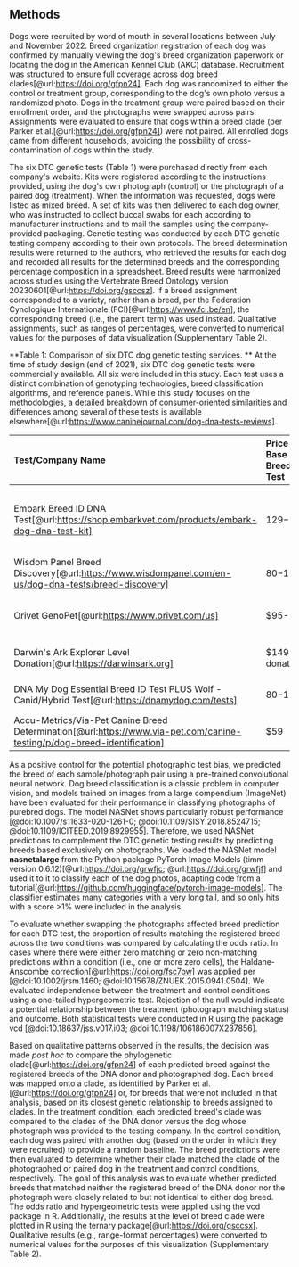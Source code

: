 ## Methods

Dogs were recruited by word of mouth in several locations between July and November 2022.
Breed organization registration of each dog was confirmed by manually viewing the dog's breed organization paperwork or locating the dog in the American Kennel Club (AKC) database.
Recruitment was structured to ensure full coverage across dog breed clades[@url:https://doi.org/gfpn24].
Each dog was randomized to either the control or treatment group, corresponding to the dog's own photo versus a randomized photo.
Dogs in the treatment group were paired based on their enrollment order, and the photographs were swapped across pairs.
Assignments were evaluated to ensure that dogs within a breed clade (per Parker et al.[@url:https://doi.org/gfpn24]) were not paired.
All enrolled dogs came from different households, avoiding the possibility of cross-contamination of dogs within the study.

The six DTC genetic tests (Table 1) were purchased directly from each company's website.
Kits were registered according to the instructions provided, using the dog's own photograph (control) or the photograph of a paired dog (treatment).
When the information was requested, dogs were listed as mixed breed.
A set of kits was then delivered to each dog owner, who was instructed to collect buccal swabs for each according to manufacturer instructions and to mail the samples using the company-provided packaging.
Genetic testing was conducted by each DTC genetic testing company according to their own protocols.
The breed determination results were returned to the authors, who retrieved the results for each dog and recorded all results for the determined breeds and the corresponding percentage composition in a spreadsheet.
Breed results were harmonized across studies using the Vertebrate Breed Ontology version 20230601[@url:https://doi.org/gsccsz].
If a breed assignment corresponded to a variety, rather than a breed, per the Federation Cynologique Internationale (FCI)[@url:https://www.fci.be/en], the corresponding breed (i.e., the parent term) was used instead.
Qualitative assignments, such as ranges of percentages, were converted to numerical values for the purposes of data visualization (Supplementary Table 2).

**Table 1: Comparison of six DTC dog genetic testing services.
** At the time of study design (end of 2021), six DTC dog genetic tests were commercially available.
All six were included in this study.
Each test uses a distinct combination of genotyping technologies, breed classification algorithms, and reference panels.
While this study focuses on the methodologies, a detailed breakdown of consumer-oriented similarities and differences among several of these tests is available elsewhere[@url:https://www.caninejournal.com/dog-dna-tests-reviews].

| Test/Company Name                                                                                                       | Price of Base Breed Test   | Markers Used                                                                                                                                                   | Reference Panel                                                                                                                                       | Ancestry Assignment Algorithm           |
|:------------------------------------------------------------------------------------------------------------------------|:---------------------------|:---------------------------------------------------------------------------------------------------------------------------------------------------------------|:------------------------------------------------------------------------------------------------------------------------------------------------------|:----------------------------------------|
| Embark Breed ID DNA Test[@url:https://shop.embarkvet.com/products/embark-dog-dna-test-kit]                              | $129-$199                  | 200,000+ SNPs, custom chip [@doi:10.1371/journal.pgen.1007648; @doi:10.1371/journal.pgen.1008003] including all markers (173k) on the Illumina CanineHD platform[@url:https://doi.org/gfdqff; @url:https://doi.org/gr9cb3] | 350+ breeds[@url:https://doi.org/gr9cb5]                                                                                                              | Not specified                           |
| Wisdom Panel Breed Discovery[@url:https://www.wisdompanel.com/en-us/dog-dna-tests/breed-discovery]                      | $80-$160                   | SNPs, number not specified, custom-designed Illumina Infinium XT microarray[@url:https://doi.org/gr9cb4]                                                       | 350+ breeds, 21,000+ samples [@url:https://doi.org/gr9cb4; @url:https://www.wisdompanel.com/en-us/our-science] | BCSYS [@url:https://doi.org/gr9cb4]      |
| Orivet GenoPet[@url:https://www.orivet.com/us]                                                                          | $95-160                    | SNPs, number not specified[@url:https://www.orivet.com/store/canine-mixed-breed-screen/geno-pet-dog-breed-identification-test]                                 | 15,000 samples from 350+ breeds[@url:https://orivet.com/media/c4ca4238a0b923820dcc509a6f75849b/List%20of%20breeds.pdf]                                | Not specified                           |
| Darwin's Ark Explorer Level Donation[@url:https://darwinsark.org]                                                       | $149 donation              | Call 9M SNPs from whole-genome sequencing, use 688K for breed classification[@url:https://darwinsark.org/faqs]                                                 | 101 breeds[@url:https://darwinsark.org/faqs]                                                                                                          | SupportMix[@url:https://doi.org/gb3dhr] |
| DNA My Dog Essential Breed ID Test PLUS Wolf - Canid/Hybrid Test[@url:https://dnamydog.com/tests]                       | $80-$130                   | Copy-number variation, number of markers not specified[@url:https://dnamydog.com/help/help-centre]                                                             | 350+ breeds[@url:https://dnamydog.com/science/breeds-we-test]                                                                                         | Not specified                           |
| Accu-Metrics/Via-Pet Canine Breed Determination[@url:https://www.via-pet.com/canine-testing/p/dog-breed-identification] | $59                        | Not specified                                                                                                                                                  | 340 breeds[@url:https://www.via-pet.com/canine-testing/p/dog-breed-identification]                                                                    | Not specified                           |

As a positive control for the potential photographic test bias, we predicted the breed of each sample/photograph pair using a pre-trained convolutional neural network.
Dog breed classification is a classic problem in computer vision, and models trained on images from a large compendium (ImageNet) have been evaluated for their performance in classifying photographs of purebred dogs.
The model NASNet shows particularly robust performance [@doi:10.1007/s11633-020-1261-0; @doi:10.1109/SISY.2018.8524715; @doi:10.1109/ICITEED.2019.8929955].
Therefore, we used NASNet predictions to complement the DTC genetic testing results by predicting breeds based exclusively on photographs.
We loaded the NASNet model **nasnetalarge** from the Python package PyTorch Image Models (timm version 0.6.12)[@url:https://doi.org/grwfjc; @url:https://doi.org/grwfjf] and used it to it to classify each of the dog photos, adapting code from a tutorial[@url:https://github.com/huggingface/pytorch-image-models].
The classifier estimates many categories with a very long tail, and so only hits with a score >1% were included in the analysis.

To evaluate whether swapping the photographs affected breed prediction for each DTC test, the proportion of results matching the registered breed across the two conditions was compared by calculating the odds ratio.
In cases where there were either zero matching or zero non-matching predictions within a condition (i.e., one or more zero cells), the Haldane-Anscombe correction[@url:https://doi.org/fsc7pw] was applied per [@doi:10.1002/jrsm.1460; @doi:10.15678/ZNUEK.2015.0941.0504].
We evaluated independence between the treatment and control conditions using a one-tailed hypergeometric test.
Rejection of the null would indicate a potential relationship between the treatment (photograph matching status) and outcome.
Both statistical tests were conducted in R using the package vcd [@doi:10.18637/jss.v017.i03; @doi:10.1198/106186007X237856].

Based on qualitative patterns observed in the results, the decision was made *post hoc* to compare the phylogenetic clade[@url:https://doi.org/gfpn24] of each predicted breed against the registered breeds of the DNA donor and photographed dog.
Each breed was mapped onto a clade, as identified by Parker et al.
[@url:https://doi.org/gfpn24] or, for breeds that were not included in that analysis, based on its closest genetic relationship to breeds assigned to clades.
In the treatment condition, each predicted breed's clade was compared to the clades of the DNA donor versus the dog whose photograph was provided to the testing company.
In the control condition, each dog was paired with another dog (based on the order in which they were recruited) to provide a random baseline.
The breed predictions were then evaluated to determine whether their clade matched the clade of the photographed or paired dog in the treatment and control conditions, respectively.
The goal of this analysis was to evaluate whether predicted breeds that matched neither the registered breed of the DNA donor nor the photograph were closely related to but not identical to either dog breed.
The odds ratio and hypergeometric tests were applied using the vcd package in R. Additionally, the results at the level of breed clade were plotted in R using the ternary package[@url:https://doi.org/gsccsx].
Qualitative results (e.g., range-format percentages) were converted to numerical values for the purposes of this visualization (Supplementary Table 2).

